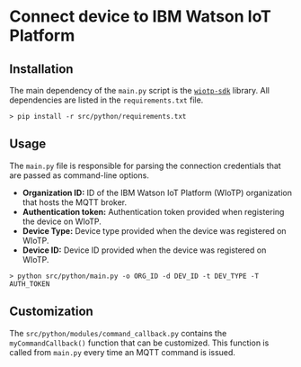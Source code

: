 # Connect device to IBM Watson IoT Platform

## Installation

The main dependency of the `main.py` script is the [`wiotp-sdk`](https://github.com/ibm-watson-iot/iot-python) library.
All dependencies are listed in the `requirements.txt` file.

```Shell
> pip install -r src/python/requirements.txt
```

## Usage

The `main.py` file is responsible for parsing the connection credentials that are passed as command-line options.

* **Organization ID:** ID of the IBM Watson IoT Platform (WIoTP) organization that hosts the MQTT broker.
* **Authentication token:** Authentication token provided when registering the device on WIoTP.
* **Device Type:** Device type provided when the device was registered on WIoTP.
* **Device ID:** Device ID provided when the device was registered on WIoTP.

```Shell
> python src/python/main.py -o ORG_ID -d DEV_ID -t DEV_TYPE -T AUTH_TOKEN
```

## Customization

The `src/python/modules/command_callback.py` contains the `myCommandCallback()` function that can be customized. This function is called from `main.py` every time an MQTT command is issued.
